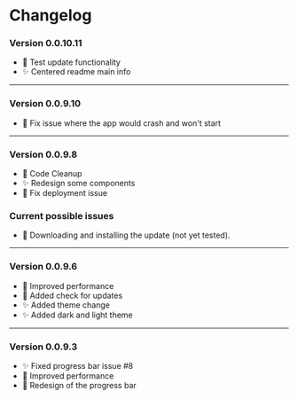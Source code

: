 ﻿# Changelog

### Version 0.0.10.11
- 🔄 Test update functionality
- ✨ Centered readme main info
___
### Version 0.0.9.10
- 🔄 Fix issue where the app would crash and won't start
___
### Version 0.0.9.8
- 🔄 Code Cleanup
- ✨ Redesign some components
- 🚀 Fix deployment issue

### Current possible issues
- 🚀 Downloading and installing the update (not yet tested).
___
### Version 0.0.9.6
- 🚀 Improved performance
- 🔄 Added check for updates
- ✨ Added theme change
- ✨ Added dark and light theme
___
### Version 0.0.9.3
- ✨ Fixed progress bar issue #8
- 🚀 Improved performance
- 🔄 Redesign of the progress bar
